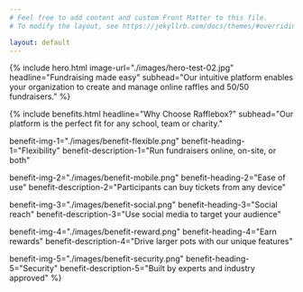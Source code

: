 ```yaml
---
# Feel free to add content and custom Front Matter to this file.
# To modify the layout, see https://jekyllrb.com/docs/themes/#overriding-theme-defaults

layout: default
---
```


{% 
include hero.html 
image-url="./images/hero-test-02.jpg" 
headline="Fundraising made easy" 
subhead="Our intuitive platform enables your organization to create and manage online raffles and 50/50 fundraisers." 
%}


{%
include benefits.html
headline="Why Choose Rafflebox?"
subhead="Our platform is the perfect fit for any school, team or charity."

benefit-img-1="./images/benefit-flexible.png"
benefit-heading-1="Flexibility"
benefit-description-1="Run fundraisers online, on-site, or both"

benefit-img-2="./images/benefit-mobile.png"
benefit-heading-2="Ease of use"
benefit-description-2="Participants can buy tickets from any device"

benefit-img-3="./images/benefit-social.png"
benefit-heading-3="Social reach"
benefit-description-3="Use social media to target your audience"

benefit-img-4="./images/benefit-reward.png"
benefit-heading-4="Earn rewards"
benefit-description-4="Drive larger pots with our unique features"

benefit-img-5="./images/benefit-security.png"
benefit-heading-5="Security"
benefit-description-5="Built by experts and industry approved"
%}